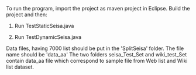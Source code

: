 To run the program, import the project as maven project in Eclipse. Build the project and then:

1) Run TestStaticSeisa.java

2) Run  TestDynamicSeisa.java

Data files, having 7000 list should be put in the 'SplitSeisa' folder. The file name should be 'data_aa' 
The two folders seisa_Test_Set and wiki_test_Set contain data_aa file which correspond to sample file from Web list and Wiki list dataset.
